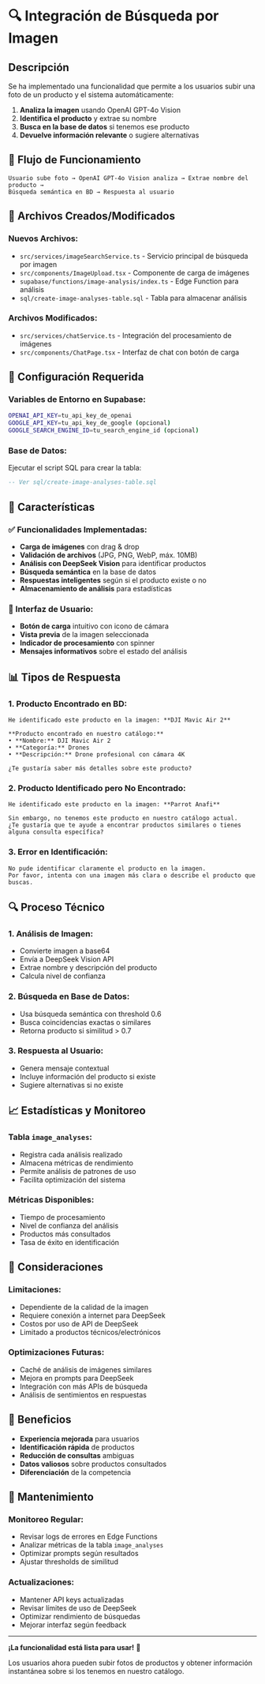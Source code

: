 # 🔍 Integración de Búsqueda por Imagen

## Descripción

Se ha implementado una funcionalidad que permite a los usuarios subir una foto de un producto y el sistema automáticamente:

1. **Analiza la imagen** usando OpenAI GPT-4o Vision
2. **Identifica el producto** y extrae su nombre
3. **Busca en la base de datos** si tenemos ese producto
4. **Devuelve información relevante** o sugiere alternativas

## 🚀 Flujo de Funcionamiento

```
Usuario sube foto → OpenAI GPT-4o Vision analiza → Extrae nombre del producto → 
Búsqueda semántica en BD → Respuesta al usuario
```

## 📁 Archivos Creados/Modificados

### Nuevos Archivos:
- `src/services/imageSearchService.ts` - Servicio principal de búsqueda por imagen
- `src/components/ImageUpload.tsx` - Componente de carga de imágenes
- `supabase/functions/image-analysis/index.ts` - Edge Function para análisis
- `sql/create-image-analyses-table.sql` - Tabla para almacenar análisis

### Archivos Modificados:
- `src/services/chatService.ts` - Integración del procesamiento de imágenes
- `src/components/ChatPage.tsx` - Interfaz de chat con botón de carga

## 🔧 Configuración Requerida

### Variables de Entorno en Supabase:
```bash
OPENAI_API_KEY=tu_api_key_de_openai
GOOGLE_API_KEY=tu_api_key_de_google (opcional)
GOOGLE_SEARCH_ENGINE_ID=tu_search_engine_id (opcional)
```

### Base de Datos:
Ejecutar el script SQL para crear la tabla:
```sql
-- Ver sql/create-image-analyses-table.sql
```

## 🎯 Características

### ✅ Funcionalidades Implementadas:
- **Carga de imágenes** con drag & drop
- **Validación de archivos** (JPG, PNG, WebP, máx. 10MB)
- **Análisis con DeepSeek Vision** para identificar productos
- **Búsqueda semántica** en la base de datos
- **Respuestas inteligentes** según si el producto existe o no
- **Almacenamiento de análisis** para estadísticas

### 🎨 Interfaz de Usuario:
- **Botón de carga** intuitivo con icono de cámara
- **Vista previa** de la imagen seleccionada
- **Indicador de procesamiento** con spinner
- **Mensajes informativos** sobre el estado del análisis

## 📊 Tipos de Respuesta

### 1. **Producto Encontrado en BD:**
```
He identificado este producto en la imagen: **DJI Mavic Air 2**

**Producto encontrado en nuestro catálogo:**
• **Nombre:** DJI Mavic Air 2
• **Categoría:** Drones
• **Descripción:** Drone profesional con cámara 4K

¿Te gustaría saber más detalles sobre este producto?
```

### 2. **Producto Identificado pero No Encontrado:**
```
He identificado este producto en la imagen: **Parrot Anafi**

Sin embargo, no tenemos este producto en nuestro catálogo actual. 
¿Te gustaría que te ayude a encontrar productos similares o tienes alguna consulta específica?
```

### 3. **Error en Identificación:**
```
No pude identificar claramente el producto en la imagen. 
Por favor, intenta con una imagen más clara o describe el producto que buscas.
```

## 🔍 Proceso Técnico

### 1. **Análisis de Imagen:**
- Convierte imagen a base64
- Envía a DeepSeek Vision API
- Extrae nombre y descripción del producto
- Calcula nivel de confianza

### 2. **Búsqueda en Base de Datos:**
- Usa búsqueda semántica con threshold 0.6
- Busca coincidencias exactas o similares
- Retorna producto si similitud > 0.7

### 3. **Respuesta al Usuario:**
- Genera mensaje contextual
- Incluye información del producto si existe
- Sugiere alternativas si no existe

## 📈 Estadísticas y Monitoreo

### Tabla `image_analyses`:
- Registra cada análisis realizado
- Almacena métricas de rendimiento
- Permite análisis de patrones de uso
- Facilita optimización del sistema

### Métricas Disponibles:
- Tiempo de procesamiento
- Nivel de confianza del análisis
- Productos más consultados
- Tasa de éxito en identificación

## 🚨 Consideraciones

### **Limitaciones:**
- Dependiente de la calidad de la imagen
- Requiere conexión a internet para DeepSeek
- Costos por uso de API de DeepSeek
- Limitado a productos técnicos/electrónicos

### **Optimizaciones Futuras:**
- Caché de análisis de imágenes similares
- Mejora en prompts para DeepSeek
- Integración con más APIs de búsqueda
- Análisis de sentimientos en respuestas

## 🎉 Beneficios

- **Experiencia mejorada** para usuarios
- **Identificación rápida** de productos
- **Reducción de consultas** ambiguas
- **Datos valiosos** sobre productos consultados
- **Diferenciación** de la competencia

## 🔧 Mantenimiento

### **Monitoreo Regular:**
- Revisar logs de errores en Edge Functions
- Analizar métricas de la tabla `image_analyses`
- Optimizar prompts según resultados
- Ajustar thresholds de similitud

### **Actualizaciones:**
- Mantener API keys actualizadas
- Revisar límites de uso de DeepSeek
- Optimizar rendimiento de búsquedas
- Mejorar interfaz según feedback

---

**¡La funcionalidad está lista para usar!** 🚀

Los usuarios ahora pueden subir fotos de productos y obtener información instantánea sobre si los tenemos en nuestro catálogo.
